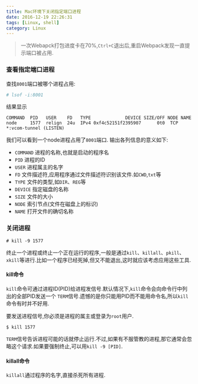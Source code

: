 ```yaml
---
title: Mac环境下关闭指定端口进程
date: 2016-12-19 22:26:31
tags: [Linux, shell]
category: Linux
---
```


> 一次Webapck打包进度卡在70%,`Ctrl+C`退出后,重启Webpack发现一直提示端口被占用.

### 查看指定端口进程
查找`8001`端口被哪个进程占用:
```bash
# lsof -i:8001
```
结果显示
```
COMMAND  PID   USER    FD   TYPE             DEVICE SIZE/OFF NODE NAME
node     1577  relign  24u  IPv4 0xf4c52151f2395907      0t0  TCP *:vcom-tunnel (LISTEN)
```
我们可以看到一个node进程占用了`8001`端口.
输出各列信息的意义如下:
* `COMMAND` 进程的名称,也就是启动的程序名
* `PID` 进程的ID
* `USER` 进程属主的名字
* `FD` 文件描述符,应用程序通过文件描述符识别该文件.如`CWD`,`txt`等
* `TYPE` 文件的类型,如`DIR`、`REG`等
* `DEVICE` 指定磁盘的名称
* `SIZE` 文件的大小
* `NODE` 索引节点(文件在磁盘上的标识)
* `NAME` 打开文件的确切名称

<!--more-->
### 关闭进程
```
# kill -9 1577
```
终止一个进程或终止一个正在运行的程序,一般是通过`kill`、`killall`、`pkill`、`xkill`等进行.比如一个程序已经死掉,但又不能退出,这时就应该考虑应用这些工具.

#### kill命令

`kill`命令可通过进程ID(PID)给进程发信号.默认情况下,`kill`命令会向命令行中列出的全部PID发送一个
`TERM`信号.遗憾的是你只能用PID而不能用命令名,所以`kill`命令有时并不好用.

要发送进程信号,你必须是进程的属主或登录为`root`用户.
```
$ kill 1577
```
`TERM`信号告诉进程可能的话就停止运行.不过,如果有不服管教的进程,那它通常会忽略这个请求.如果要强制终止,可以用`kill -9 [PID]`.

#### killall命令

`killall`通过程序的名字,直接杀死所有进程.